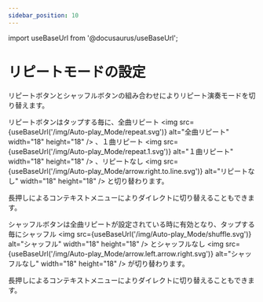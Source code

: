 ```yaml
---
sidebar_position: 10
---
```

import useBaseUrl from '@docusaurus/useBaseUrl';

# リピートモードの設定

リピートボタンとシャッフルボタンの組み合わせによりリピート演奏モードを切り替えます。

リピートボタンはタップする毎に、全曲リピート <img src={useBaseUrl('/img/Auto-play_Mode/repeat.svg')} alt="全曲リピート" width="18" height="18" /> 、１曲リピート <img src={useBaseUrl('/img/Auto-play_Mode/repeat.1.svg')} alt="１曲リピート" width="18" height="18" /> 、リピートなし <img src={useBaseUrl('/img/Auto-play_Mode/arrow.right.to.line.svg')} alt="リピートなし" width="18" height="18" /> と切り替わります。
 
長押しによるコンテキストメニューによりダイレクトに切り替えることもできます。

シャッフルボタンは全曲リピートが設定されている時に有効となり、タップする毎にシャッフル <img src={useBaseUrl('/img/Auto-play_Mode/shuffle.svg')} alt="シャッフル" width="18" height="18" /> とシャッフルなし <img src={useBaseUrl('/img/Auto-play_Mode/arrow.left.arrow.right.svg')} alt="シャッフルなし" width="18" height="18" /> が切り替わります。

長押しによるコンテキストメニューによりダイレクトに切り替えることもできます。


